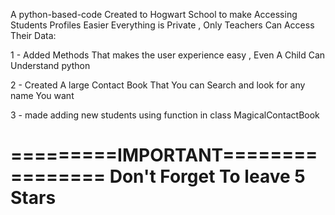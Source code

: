 A python-based-code Created to Hogwart School to make Accessing Students Profiles Easier
Everything is Private , Only Teachers Can Access Their Data:

  1 - Added Methods That makes the user experience easy , Even A Child Can Understand python

  2 - Created A large Contact Book That You can Search and look for any name You want

  3 - made adding new students using function in class MagicalContactBook



=========IMPORTANT================
  Don't Forget To leave 5 Stars
================================
